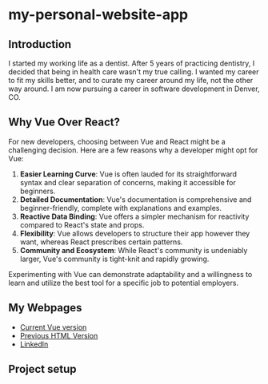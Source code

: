 # my-personal-website-app

## Introduction

I started my working life as a dentist. After 5 years of practicing dentistry, I decided that being in health care wasn't my true calling. I wanted my career to fit my skills better, and to curate my career around my life, not the other way around. I am now pursuing a career in software development in Denver, CO.

## Why Vue Over React?

For new developers, choosing between Vue and React might be a challenging decision. Here are a few reasons why a developer might opt for Vue:

1. **Easier Learning Curve**: Vue is often lauded for its straightforward syntax and clear separation of concerns, making it accessible for beginners.
2. **Detailed Documentation**: Vue's documentation is comprehensive and beginner-friendly, complete with explanations and examples.
3. **Reactive Data Binding**: Vue offers a simpler mechanism for reactivity compared to React's state and props.
4. **Flexibility**: Vue allows developers to structure their app however they want, whereas React prescribes certain patterns.
5. **Community and Ecosystem**: While React's community is undeniably larger, Vue's community is tight-knit and rapidly growing.

Experimenting with Vue can demonstrate adaptability and a willingness to learn and utilize the best tool for a specific job to potential employers.

## My Webpages
* [Current Vue version]()
* [Previous HTML Version](http://jduffey1990.github.io/portfolio-website)
* [LinkedIn](https://www.linkedin.com/in/jordan-duffey-39a76998/)
  

## Project setup

